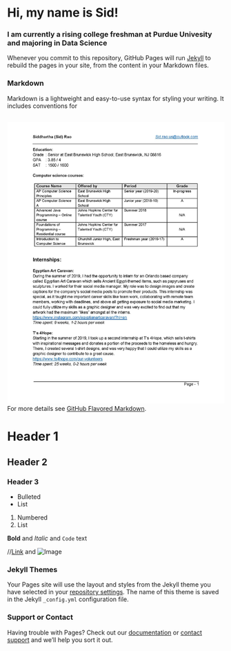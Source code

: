 # Hi, my name is Sid!
### I am currently a rising college freshman at Purdue Univesity and majoring in Data Science

Whenever you commit to this repository, GitHub Pages will run [Jekyll](https://jekyllrb.com/) to rebuild the pages in your site, from the content in your Markdown files.

### Markdown

Markdown is a lightweight and easy-to-use syntax for styling your writing. It includes conventions for

```markdown

```
![resume1](/assets/path/SiddharthaRaoResume-page-001.jpg)
For more details see [GitHub Flavored Markdown](https://guides.github.com/features/mastering-markdown/).

# Header 1
## Header 2
### Header 3

- Bulleted
- List

1. Numbered
2. List

**Bold** and _Italic_ and `Code` text

//[Link](url) and ![Image](src)

### Jekyll Themes

Your Pages site will use the layout and styles from the Jekyll theme you have selected in your [repository settings](https://github.com/sidrao02/sidsite/settings). The name of this theme is saved in the Jekyll `_config.yml` configuration file.

### Support or Contact

Having trouble with Pages? Check out our [documentation](https://help.github.com/categories/github-pages-basics/) or [contact support](https://github.com/contact) and we’ll help you sort it out.
